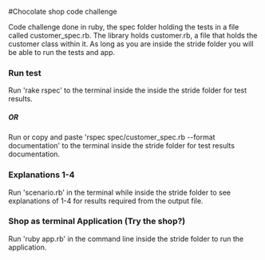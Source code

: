
#Chocolate shop code challenge

Code challenge done in ruby, the spec folder holding the tests in a file called customer_spec.rb. The library holds customer.rb, a file that holds the customer class within it. As long as you are inside the stride folder you will be able to run the tests and app.

### Run test

Run 'rake rspec' to the terminal inside the inside the stride folder for test results.

##### OR

Run or copy and paste 'rspec spec/customer_spec.rb --format documentation' to the terminal inside the stride folder for test results documentation.

### Explanations 1-4

Run 'scenario.rb' in the terminal while inside the stride folder to see explanations of 1-4 for results required from the output file.

### Shop as terminal Application (Try the shop?)

Run 'ruby app.rb' in the command line inside the stride folder to run the application.
